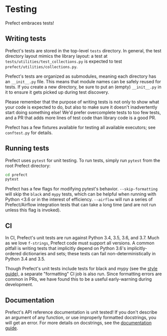 # Testing

Prefect embraces tests!

## Writing tests

Prefect's tests are stored in the top-level `tests` directory. In general, the test directory layout mimics the library layout: a test at `tests/utilities/test_collections.py` is expected to test `prefect/utilities/collections.py`.

Prefect's tests are organized as submodules, meaning each directory has an `__init__.py` file. This means that module names can be safely reused for tests. If you create a new directory, be sure to put an (empty) `__init__.py` in it to ensure it gets picked up during test discovery.

Please remember that the purpose of writing tests is not only to show what your code is expected to do, but also to make sure it doesn't inadvertently start doing something else! We'd prefer overcomplete tests to too few tests, and a PR that adds more lines of test code than library code is a good PR.

Prefect has a few fixtures available for testing all available executors; see `conftest.py` for details.

## Running tests

Prefect uses `pytest` for unit testing. To run tests, simply run `pytest` from the root Prefect directory:

```bash
cd prefect
pytest
```

Prefect has a few flags for modifying pytest's behavior. `--skip-formatting` will skip the `black` and `mypy` tests, which can be helpful when running with Python <3.6 or in the interest of efficiency. `--airflow` will run a series of Prefect/Airflow integration tests that can take a long time (and are not run unless this flag is invoked).

## CI

In CI, Prefect's unit tests are run against Python 3.4, 3.5, 3.6, and 3.7. Much as we love `f-strings`, Prefect code must support all versions. A common pitfall is writing tests that implicitly depend on Python 3.6's implicitly-ordered dictionaries and sets; these tests can fail non-deterministically in Python 3.4 and 3.5.

Though Prefect's unit tests include tests for black and mypy (see the [style guide](style.md)), a separate "formatting" CI job is also run. Since formatting errors are common in PRs, we have found this to be a useful early-warning during development.

## Documentation

Prefect's API reference documentation is unit tested! If you don't describe an argument of any function, or use improperly formatted docstrings, you will get an error. For more details on docstrings, see the [documentation guide](documentation.md).
